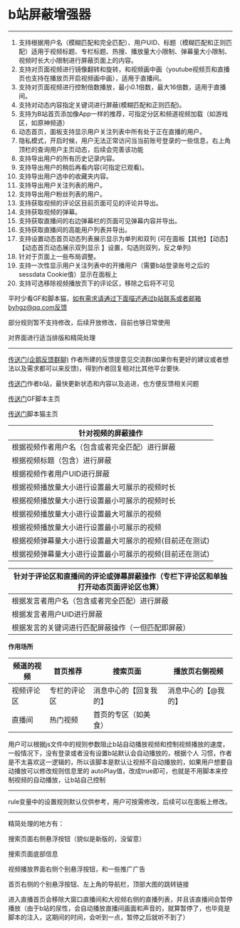 # b站屏蔽增强器

<hr>

1. 支持根据用户名（模糊匹配和完全匹配）、用户UID、标题（模糊匹配和正则匹配）适用于视频标题、专栏标题、热搜、播放量大小限制、弹幕量大小限制、视频时长大小限制进行屏蔽页面上的内容。
2. 支持对页面视频进行镜像翻转和旋转，和视频画中画（youtube视频页和直播页也支持在播放页开启视频画中画），适用于直播间。
3. 支持对页面视频进行控制倍数播放，最小0.1倍数，最大16倍数，适用于直播间。
4. 支持对动态内容指定关键词进行屏蔽(模糊匹配和正则匹配)。
5. 支持为B站首页添加像App一样的推荐，可指定分区和频道视频加载（如游戏区，如原神频道）
6. 动态首页，面板支持显示用户关注列表中所有处于正在直播的用户。
7. 隐私模式，开启时候，用户无法正常访问当当前账号登录的一些信息，右上角顶栏的查询用户主页动态，后续会完善该功能
8. 支持导出用户的所有历史记录内容。
9. 支持导出用户的稍后再看内容(可指定已观看)。
10. 支持导出用户选中的收藏夹内容。
11. 支持导出用户关注列表的用户。
12. 支持导出用户粉丝列表的用户。
13. 支持获取视频的评论区目前页面可见的评论并导出。
14. 支持获取视频的弹幕。
15. 支持获取直播间的右边弹幕栏的页面可见弹幕内容并导出。
16. 支持获取直播间的高能用户列表并导出。
17. 支持设置动态首页动态列表展示显示为单列和双列 (可在面板【其他】【动态】【动态首页动态展示双列显示
    】设置，勾选则双列，反之单列)
18. 针对于页面上一些布局调整。
19. 支持一次性显示用户关注列表中的开播用户（需要b站登录账号之后的sessdata Cookie值）显示在面板上
20. 支持可选移除视频播放页下的评论区，移除之后将不可见

平时少看GF和脚本猫，如有需求请通过下面描述通过b站联系或者邮箱byhgz@qq.com反馈

部分规则暂不支持修改，后续开放修改，目前也够日常使用

对界面进行适当排版和精简处理
<hr>

[传送门\(企鹅反馈群聊\)](http://qm.qq.com/cgi-bin/qm/qr?_wv=1027&k=tFU0xLt1uO5u5CXI2ktQRLh_XGAHBl7C&authKey=KAf4rICQYjfYUi66WelJAGhYtbJLILVWumOm%2BO9nM5fNaaVuF9Iiw3dJoPsVRUak&noverify=0&group_code=876295632)
作者所建的反馈提意见交流群(如果你有更好的建议或者想法以及需求都可以来反馈)，得到作者回复相对比其他平台要快.

[传送门](https://space.bilibili.com/473239155/dynamic)作者b站，最快更新状态和内容以及追进，也方便反馈相关问题

[传送门](https://greasyfork.org/zh-CN/scripts/461382-b站屏蔽增强器)GF脚本主页

[传送门](https://scriptcat.org/script-show-page/1029)脚本猫主页

| 针对视频的屏蔽操作                     |
|-------------------------------|
| 根据视频作者用户名（包含或者完全匹配）进行屏蔽       |
| 根据视频标题（包含）进行屏蔽                |
| 根据视频作者用户UID进行屏蔽               |
| 根据视频播放量大小进行设置最大可展示的视频时长       |
| 根据视频播放量大小进行设置最小可展示的视频时长       |
| 根据视频播放量大小进行设置最大可展示的视频         |
| 根据视频播放量大小进行设置最小可展示的视频         |
| 根据视频弹幕量大小进行设置最大可展示的视频(目前还在测试) |
| 根据视频弹幕量大小进行设置最小可展示的视频(目前还在测试) |

| 针对于评论区和直播间的评论或弹幕屏蔽操作（专栏下评论区和单独打开动态页面评论区也算） |
|-------------------------------------------|
| 根据发言者用户名（包含或者完全匹配）进行屏蔽      |
| 根据发言者用户UID进行屏蔽                 |
| 根据发言的关键词进行匹配屏蔽操作（一但匹配即屏蔽）  |

**作用场所**

| 频道的视频 | 首页推荐   | 搜索页面        | 播放页右侧视频 |
|------|--------|-------------|---------|
| 视频评论区 | 专栏的评论区 | 消息中心的【回复我的】 | 消息中心的【@我的】 |
| 直播间  | 热门视频   | 首页的专区（如美食）  |            |

用户可以根据js文件中的规则参数阻止b站自动播放视频和控制视频播放的速度，一般情况下，没有登录或者没有设置b站默认会自动播放的，根据个人
习惯，作者是不太喜欢这一逻辑的，所以该脚本是默认让视频不自动播放的，如果用户想要自动播放可以修改规则信息里的
autoPlay值，改成true即可，也就是不用脚本来控制视频的自动播放，让b站自己控制
<hr>

rule变量中的设置规则默认仅供参考，用户可按需修改，后续可以在面板上修改。

<hr>
精简处理的地方有：

搜索页面右侧悬浮按钮（貌似是新版的，没留意）

搜索页面底部信息

视频播放界面右侧个别悬浮按钮，和一些推广广告

首页右侧的个别悬浮按钮、左上角的导航栏，顶部大图的跳转链接

进入直播首页会移除大窗口直播间和大视频右侧的直播列表，并且该直播间会暂停播放（由于b站的尿性，会自动播放直播间画面和声音的，就算暂停了，也毕竟是脚本的注入，这期间的时间，会听到一点，暂停之后就听不到了）
